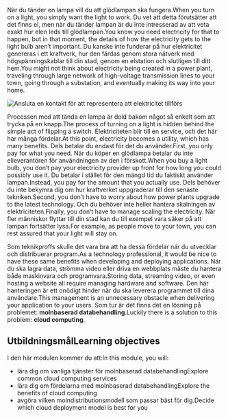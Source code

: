 <span data-ttu-id="82848-101">När du tänder en lampa vill du att glödlampan ska fungera.</span><span class="sxs-lookup"><span data-stu-id="82848-101">When you turn on a light, you simply want the light to work.</span></span> <span data-ttu-id="82848-102">Du vet att detta förutsätter att det finns el, men när du tänder lampan är du inte intresserad av att veta exakt hur elen leds till glödlampan.</span><span class="sxs-lookup"><span data-stu-id="82848-102">You know you need electricity for that to happen, but in that moment, the details of how the electricity gets to the light bulb aren’t important.</span></span> <span data-ttu-id="82848-103">Du kanske inte funderar på hur elektricitet genereras i ett kraftverk, hur den färdas genom stora nätverk med högspänningskablar till din stad, genom en elstation och slutligen till ditt hem.</span><span class="sxs-lookup"><span data-stu-id="82848-103">You might not think about electricity being created in a power plant, traveling through large network of high-voltage transmission lines to your town, going through a substation, and eventually making its way into your home.</span></span>

![Ansluta en kontakt för att representera att elektricitet tillförs](../media/1-heading.png)

<span data-ttu-id="82848-105">Processen med att tända en lampa är dold bakom något så enkelt som att trycka på en knapp.</span><span class="sxs-lookup"><span data-stu-id="82848-105">The process of turning on a light is hidden behind the simple act of flipping a switch.</span></span> <span data-ttu-id="82848-106">Elektriciteten blir till en service, och det här har många fördelar.</span><span class="sxs-lookup"><span data-stu-id="82848-106">At this point, electricity becomes a utility, which has many benefits.</span></span> <span data-ttu-id="82848-107">Dels betalar du endast för det du använder.</span><span class="sxs-lookup"><span data-stu-id="82848-107">First, you only pay for what you need.</span></span> <span data-ttu-id="82848-108">När du köper en glödlampa betalar du inte elleverantören för användningen av den i förskott.</span><span class="sxs-lookup"><span data-stu-id="82848-108">When you buy a light bulb, you don’t pay your electricity provider up front for how long you could possibly use it.</span></span> <span data-ttu-id="82848-109">Du betalar i stället för den mängd tid du faktiskt använder lampan.</span><span class="sxs-lookup"><span data-stu-id="82848-109">Instead, you pay for the amount that you actually use.</span></span> <span data-ttu-id="82848-110">Dels behöver du inte bekymra dig om hur kraftverket uppgraderar till den senaste tekniken.</span><span class="sxs-lookup"><span data-stu-id="82848-110">Second, you don’t have to worry about how power plants upgrade to the latest technology.</span></span> <span data-ttu-id="82848-111">Och du behöver inte heller hantera skalningen av elektriciteten.</span><span class="sxs-lookup"><span data-stu-id="82848-111">Finally, you don’t have to manage scaling the electricity.</span></span> <span data-ttu-id="82848-112">När fler människor flyttar till din stad kan du till exempel vara säker på att lampan fortsätter lysa.</span><span class="sxs-lookup"><span data-stu-id="82848-112">For example, as people move to your town, you can rest assured that your light will stay on.</span></span>

<span data-ttu-id="82848-113">Som teknikproffs skulle det vara bra att ha dessa fördelar när du utvecklar och distribuerar program.</span><span class="sxs-lookup"><span data-stu-id="82848-113">As a technology professional, it would be nice to have these same benefits when developing and deploying applications.</span></span> <span data-ttu-id="82848-114">När du ska lagra data, strömma video eller driva en webbplats måste du hantera både maskinvara och programvara.</span><span class="sxs-lookup"><span data-stu-id="82848-114">Storing data, streaming video, or even hosting a website all require managing hardware and software.</span></span> <span data-ttu-id="82848-115">Den här hanteringen är ett onödigt hinder när du ska leverera programmet till dina användare.</span><span class="sxs-lookup"><span data-stu-id="82848-115">This management is an unnecessary obstacle when delivering your application to your users.</span></span> <span data-ttu-id="82848-116">Som tur är det finns det en lösning på problemet: **molnbaserad databehandling**.</span><span class="sxs-lookup"><span data-stu-id="82848-116">Luckily there is a solution to this problem: **cloud computing**.</span></span>

## <a name="learning-objectives"></a><span data-ttu-id="82848-117">Utbildningsmål</span><span class="sxs-lookup"><span data-stu-id="82848-117">Learning objectives</span></span>

<span data-ttu-id="82848-118">I den här modulen kommer du att:</span><span class="sxs-lookup"><span data-stu-id="82848-118">In this module, you will:</span></span>

- <span data-ttu-id="82848-119">lära dig om vanliga tjänster för molnbaserad databehandling</span><span class="sxs-lookup"><span data-stu-id="82848-119">Explore common cloud computing services</span></span>
- <span data-ttu-id="82848-120">lära dig om fördelarna med molnbaserad databehandling</span><span class="sxs-lookup"><span data-stu-id="82848-120">Explore the benefits of cloud computing</span></span>
- <span data-ttu-id="82848-121">avgöra vilken molndistributionsmodell som passar bäst för dig.</span><span class="sxs-lookup"><span data-stu-id="82848-121">Decide which cloud deployment model is best for you</span></span>
